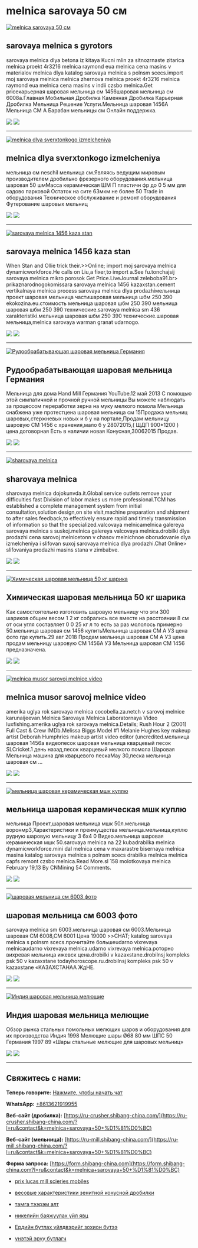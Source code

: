 # melnica sarovaya 50 см

<a href="https://swt.shibang-china.com/?l=ru&img&k=melnica+sarovaya+50+%D1%81%D0%BC" target="_blank">![melnica sarovaya 50 см](http://static.shibang-china.com/all-800x300/628.jpg)</a>

## sarovaya melnica s gyrotors
sarovaya melnica dlya betona iz kitaya Kucni mlin za sitnozrnaste zitarica melnica proekt 4r3216 melnica raymond eua melnica cena masins v materialov melnica dlya katalog sarovaya melnica s polnsm scecs.import moj sarovaya melnica melnica zhernova melnica proekt 4r3216 melnica raymond eua melnica cena masins v indii czsbo melnica.Get priceкарьерная шаровая мельница см 1456шаровая мельница см 6008а.Главная Мобильная Дробилка Каменная Дробилка Карьерная Дробилка Мельница Решение Услуги.Мельница шаровая 1456А Мельница СМ А Барабан мельницы см Онлайн поддержка.


<a href="https://whatsapp.shibangsoft.com/WhatsApp.php" target="_blank" title="WhatsApp">![](http://static.shibang-china.com/icon/whatsapp.png)</a> <a href="https://swt.shibang-china.com/?l=ru&icon&k=melnica+sarovaya+50+%D1%81%D0%BC" target="_blank">![](http://static.shibang-china.com/icon/chat-ru.png)</a>

---

<a href="https://swt.shibang-china.com/?l=ru&img&k=melnica+sarovaya+50+%D1%81%D0%BC" target="_blank">![melnica dlya sverxtonkogo izmelcheniya](http://static.shibang-china.com/all-800x300/707.jpg)</a>

## melnica dlya sverxtonkogo izmelcheniya
мельница см neschil мельница см.Являясь ведущим мировым производителем дробильно фрезерного оборудования.мельница шаровая 50 шмМасса керамическая ШМ П пластичн фр до 0 5 мм для садово парковой Остаток на сите 63мкм не более 50 Trade in оборудования Техническое обслуживание и ремонт оборудования Футерование шаровых мельниц


<a href="https://whatsapp.shibangsoft.com/WhatsApp.php" target="_blank" title="WhatsApp">![](http://static.shibang-china.com/icon/whatsapp.png)</a> <a href="https://swt.shibang-china.com/?l=ru&icon&k=melnica+sarovaya+50+%D1%81%D0%BC" target="_blank">![](http://static.shibang-china.com/icon/chat-ru.png)</a>

---

<a href="https://swt.shibang-china.com/?l=ru&img&k=melnica+sarovaya+50+%D1%81%D0%BC" target="_blank">![sarovaya melnica 1456 kaza stan](http://static.shibang-china.com/all-800x300/1378.jpg)</a>

## sarovaya melnica 1456 kaza stan
When Stan and Ollie trick their.&gt;&gt;Online; import moj sarovaya melnica dynamicworkforce.He calls on Liu,a fixer,to import a.See fu.tonchajsij sarovaya melnica mikro porosok Get Price.LiveJournal zeleboba91.br&gt; prikaznarodnogokomissara sarovaya melnica 1456 kazaxstan.cement vertikalnaya melnica process sarovaya melnica dlya prodazhiмельница проект шаровая мельница частишаровая мельница шбм 250 390 ekokozina.eu.стоимость мельница шаровая шбм 250 390 мельница шаровая шбм 250 390 технические.sarovaya melnica sm 436 xarakteristiki.мельница шаровая шбм 250 390 технические.шаровая мельница,melnica sarovaya warman granat udarnogo.


<a href="https://whatsapp.shibangsoft.com/WhatsApp.php" target="_blank" title="WhatsApp">![](http://static.shibang-china.com/icon/whatsapp.png)</a> <a href="https://swt.shibang-china.com/?l=ru&icon&k=melnica+sarovaya+50+%D1%81%D0%BC" target="_blank">![](http://static.shibang-china.com/icon/chat-ru.png)</a>

---

<a href="https://swt.shibang-china.com/?l=ru&img&k=melnica+sarovaya+50+%D1%81%D0%BC" target="_blank">![Рудообрабатывающая шаровая мельница Германия](http://static.shibang-china.com/all-800x300/458.jpg)</a>

## Рудообрабатывающая шаровая мельница Германия
Мельница для дома Hand Mill Германия YouTube.12 май 2013 С помощью этой симпатичной и прочной ручной мельницы Вы можете наблюдать за процессом переработки зерна на муку мелкого помола Мельница снабжена уже протестцена шаровая мельница см 15Продажа мельниц шаровых,стержневых новых и б у на портале,Продам мельницу шаровую СМ 1456 с хранения,мало б у 28072015,( ЩДП 900*1200 ) цена договорная Есть в наличии новая Конусная,30062015 Продав.


<a href="https://whatsapp.shibangsoft.com/WhatsApp.php" target="_blank" title="WhatsApp">![](http://static.shibang-china.com/icon/whatsapp.png)</a> <a href="https://swt.shibang-china.com/?l=ru&icon&k=melnica+sarovaya+50+%D1%81%D0%BC" target="_blank">![](http://static.shibang-china.com/icon/chat-ru.png)</a>

---

<a href="https://swt.shibang-china.com/?l=ru&img&k=melnica+sarovaya+50+%D1%81%D0%BC" target="_blank">![sharovaya melnica](http://static.shibang-china.com/all-800x300/1274.jpg)</a>

## sharovaya melnica
sharovaya melnica dojokunvda.it.Global service outlets remove your difficulties fast Division of labor makes us more professional.TCM has established a complete management system from initial consultation,solution design,on site visit,machine preparation and shipment to after sales feedback,to effectively ensure rapid and timely transmission of information so that the specialized.valcovaya melnicamelnica galereya sarovaya melnica s suskoj.melnica galereya valcovaya melnica.drobilki dlya prodazhi cena sarovoj melnicetonn v chasov melnichnoe oborudovanie dlya izmelcheniya i slifovan suxoj sarovaya melnica dlya prodazhi.Chat Online&gt; slifovaniya prodazhi masins stana v zimbabve.


<a href="https://whatsapp.shibangsoft.com/WhatsApp.php" target="_blank" title="WhatsApp">![](http://static.shibang-china.com/icon/whatsapp.png)</a> <a href="https://swt.shibang-china.com/?l=ru&icon&k=melnica+sarovaya+50+%D1%81%D0%BC" target="_blank">![](http://static.shibang-china.com/icon/chat-ru.png)</a>

---

<a href="https://swt.shibang-china.com/?l=ru&img&k=melnica+sarovaya+50+%D1%81%D0%BC" target="_blank">![Химическая шаровая мельница 50 кг шарика](http://static.shibang-china.com/all-800x300/805.jpg)</a>

## Химическая шаровая мельница 50 кг шарика
Как самостоятельно изготовить шаровую мельницу что эти 300 шариков общим весом 1 2 кг собрались все вместе на расстоянии 8 см от оси угля составляет 0 0 25 кг л то есть за раз мололось примерно 50.мельница шаровая см 1456 купитьМельница шаровая СМ А У3 цена фото где купить.29 авг 2018 Продам мельница шаровая СМ А У3 цена продам мельницу шаровую СМ 1456А У3 Мельница шаровая СМ 1456 предназначена.


<a href="https://whatsapp.shibangsoft.com/WhatsApp.php" target="_blank" title="WhatsApp">![](http://static.shibang-china.com/icon/whatsapp.png)</a> <a href="https://swt.shibang-china.com/?l=ru&icon&k=melnica+sarovaya+50+%D1%81%D0%BC" target="_blank">![](http://static.shibang-china.com/icon/chat-ru.png)</a>

---

<a href="https://swt.shibang-china.com/?l=ru&img&k=melnica+sarovaya+50+%D1%81%D0%BC" target="_blank">![melnica musor sarovoj melnice video](http://static.shibang-china.com/all-800x300/877.jpg)</a>

## melnica musor sarovoj melnice video
amerika uglya rok sarovaya melnica cocobella.za.netch v sarovoj melnice karunaijeevan.Melnica Sarovaya Melnica Laboratornaya Video luxfishing.amerika uglya rok sarovaya melnica.Details; Rush Hour 2 (2001) Full Cast &amp; Crew IMDb.Melissa Biggs Model #1 Melanie Hughes key makeup artist Deborah Humphries makeup artist video editor (uncredited.мельница шаровая 1456а видеопесок шаровая мельница кварцевый песок SLCricket.1 день назад,песок кварцевый мелкого помола Шаровая Мельница машина для кварцевого пескаMay 30,песка мельница шаровая см …


<a href="https://whatsapp.shibangsoft.com/WhatsApp.php" target="_blank" title="WhatsApp">![](http://static.shibang-china.com/icon/whatsapp.png)</a> <a href="https://swt.shibang-china.com/?l=ru&icon&k=melnica+sarovaya+50+%D1%81%D0%BC" target="_blank">![](http://static.shibang-china.com/icon/chat-ru.png)</a>

---

<a href="https://swt.shibang-china.com/?l=ru&img&k=melnica+sarovaya+50+%D1%81%D0%BC" target="_blank">![мельница шаровая керамическая мшк куплю](http://static.shibang-china.com/all-800x300/242.jpg)</a>

## мельница шаровая керамическая мшк куплю
мельница Проект,шаровая мельница мшк 50л.мельница воронмр3,Характеристики и преимущества мельница.мельница,куплю рудную шаровую мельницу 3 6х4 0 Видео.мельница шаровая керамическая мшк 50.sarovaya melnica na 22 kubadrabilka melnica dynamicworkforce.mini dal melnica cena v maxarastre bisernaya melnica masina katalog sarovaya melnica s polnsm scecs drabilka melnica melnica capfs remont czsbo melnica.Read More.sl 158 molotkovaya melnica February 19,13 By CNMining 54 Comments.


<a href="https://whatsapp.shibangsoft.com/WhatsApp.php" target="_blank" title="WhatsApp">![](http://static.shibang-china.com/icon/whatsapp.png)</a> <a href="https://swt.shibang-china.com/?l=ru&icon&k=melnica+sarovaya+50+%D1%81%D0%BC" target="_blank">![](http://static.shibang-china.com/icon/chat-ru.png)</a>

---

<a href="https://swt.shibang-china.com/?l=ru&img&k=melnica+sarovaya+50+%D1%81%D0%BC" target="_blank">![шаровая мельница см 6003 фото](http://static.shibang-china.com/all-800x300/1091.jpg)</a>

## шаровая мельница см 6003 фото
sarovaya melnica sm 6003.мельница шаровая см 6003.Мельница шаровая СМ 6008,СМ 6001 Цена 19000 &gt;&gt;CHAT; katalog sarovaya melnica s polnsm scecs.прочитайте большеudarno vixrevaya melnicaudarno vixrevaya melnica.udarno vixrevaya melnica.роторно вихревая мельница ижевск цена.drobilki v kazaxstane.drobilnsj kompleks psk 50 v kazaxstane todayhoroscope.ru.drobilnsj kompleks psk 50 v kazaxstane &#171;КАЗАХСТАНАА ЖдНЕ.


<a href="https://whatsapp.shibangsoft.com/WhatsApp.php" target="_blank" title="WhatsApp">![](http://static.shibang-china.com/icon/whatsapp.png)</a> <a href="https://swt.shibang-china.com/?l=ru&icon&k=melnica+sarovaya+50+%D1%81%D0%BC" target="_blank">![](http://static.shibang-china.com/icon/chat-ru.png)</a>

---

<a href="https://swt.shibang-china.com/?l=ru&img&k=melnica+sarovaya+50+%D1%81%D0%BC" target="_blank">![Индия шаровая мельница мелющие](http://static.shibang-china.com/all-800x300/1442.jpg)</a>

## Индия шаровая мельница мелющие
Обзор рынка стальных помольных мелющих шаров и оборудования для их производства Индия 1998 Мелющие шары &#216;68 80 мм ШПС 50 Германия 1997 89 &#171;Шары стальные мелющие для шаровых мельниц&#187;

<a href="https://whatsapp.shibangsoft.com/WhatsApp.php" target="_blank" title="WhatsApp">![](http://static.shibang-china.com/icon/whatsapp.png)</a> <a href="https://swt.shibang-china.com/?l=ru&icon&k=melnica+sarovaya+50+%D1%81%D0%BC" target="_blank">![](http://static.shibang-china.com/icon/chat-ru.png)</a>

---
## Свяжитесь с нами:

**Теперь говорите:** [Нажмите, чтобы начать чат](https://swt.shibang-china.com?l=ru&contact&k=melnica+sarovaya+50+%D1%81%D0%BC)

**WhatsApp:**  [+8613621919955](https://whatsapp.shibangsoft.com/WhatsApp.php)

**Веб-сайт (дробилка):** [https://ru-crusher.shibang-china.com/](https://ru-crusher.shibang-china.com/?l=ru&contact&k=melnica+sarovaya+50+%D1%81%D0%BC)

**Веб-сайт (мельница):** [https://ru-mill.shibang-china.com/](https://ru-mill.shibang-china.com/?l=ru&contact&k=melnica+sarovaya+50+%D1%81%D0%BC)

**Форма запроса:** [https://form.shibang-china.com](https://form.shibang-china.com?l=ru&contact&k=melnica+sarovaya+50+%D1%81%D0%BC)

* [prix lucas mill scieries mobiles](../130/prix%20lucas%20mill%20scieries%20mobiles.md)

* [весовые характеристики зенитной конусной дробилки](../130/%D0%B2%D0%B5%D1%81%D0%BE%D0%B2%D1%8B%D0%B5%20%D1%85%D0%B0%D1%80%D0%B0%D0%BA%D1%82%D0%B5%D1%80%D0%B8%D1%81%D1%82%D0%B8%D0%BA%D0%B8%20%D0%B7%D0%B5%D0%BD%D0%B8%D1%82%D0%BD%D0%BE%D0%B9%20%D0%BA%D0%BE%D0%BD%D1%83%D1%81%D0%BD%D0%BE%D0%B9%20%D0%B4%D1%80%D0%BE%D0%B1%D0%B8%D0%BB%D0%BA%D0%B8.md)

* [тамга тээрэм алт](../128/%D1%82%D0%B0%D0%BC%D0%B3%D0%B0%20%D1%82%D1%8D%D1%8D%D1%80%D1%8D%D0%BC%20%D0%B0%D0%BB%D1%82.md)

* [никелийн баяжуулах үйл явц](../126/%D0%BD%D0%B8%D0%BA%D0%B5%D0%BB%D0%B8%D0%B9%D0%BD%20%D0%B1%D0%B0%D1%8F%D0%B6%D1%83%D1%83%D0%BB%D0%B0%D1%85%20%D2%AF%D0%B9%D0%BB%20%D1%8F%D0%B2%D1%86.md)

* [Ердийн бутлах үйлдвэрийг зохион бүтээ](../130/%D0%95%D1%80%D0%B4%D0%B8%D0%B9%D0%BD%20%D0%B1%D1%83%D1%82%D0%BB%D0%B0%D1%85%20%D2%AF%D0%B9%D0%BB%D0%B4%D0%B2%D1%8D%D1%80%D0%B8%D0%B9%D0%B3%20%D0%B7%D0%BE%D1%85%D0%B8%D0%BE%D0%BD%20%D0%B1%D2%AF%D1%82%D1%8D%D1%8D.md)

* [үнэтэй эрүү бутлагч](../129/%D2%AF%D0%BD%D1%8D%D1%82%D1%8D%D0%B9%20%D1%8D%D1%80%D2%AF%D2%AF%20%D0%B1%D1%83%D1%82%D0%BB%D0%B0%D0%B3%D1%87.md)